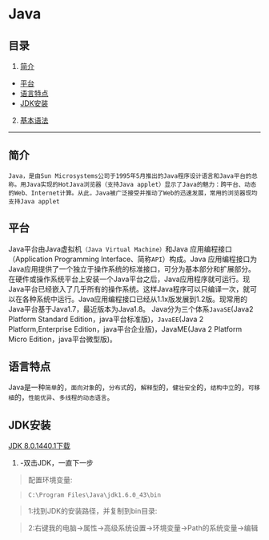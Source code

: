 # Java

## 目录

1. [简介](#简介)
  - [平台](#平台)
  - [语言特点](#语言特点)
  - [JDK安装](#JDK安装)
2. [基本语法](基本语法.md)



---



## 简介

```
Java，是由Sun Microsystems公司于1995年5月推出的Java程序设计语言和Java平台的总称。用Java实现的HotJava浏览器（支持Java applet）显示了Java的魅力：跨平台、动态的Web、Internet计算。从此，Java被广泛接受并推动了Web的迅速发展，常用的浏览器现均支持Java applet

```

## 平台


Java平台由Java虚拟机`（Java Virtual Machine）`和Java 应用编程接口（Application Programming Interface、简称`API`）构成。Java 应用编程接口为Java应用提供了一个独立于操作系统的标准接口，可分为基本部分和扩展部分。在硬件或操作系统平台上安装一个Java平台之后，Java应用程序就可运行。现Java平台已经嵌入了几乎所有的操作系统。这样Java程序可以只编译一次，就可以在各种系统中运行。Java应用编程接口已经从1.1x版发展到1.2版。现常用的Java平台基于Java1.7，最近版本为Java1.8。
Java分为三个体系`JavaSE`(Java2 Platform Standard Edition，java平台标准版)，`JavaEE`(Java 2 Platform,Enterprise Edition，java平台企业版)，JavaME(Java 2 Platform Micro Edition，java平台微型版)。


## 语言特点


Java是一种`简单`的，`面向对象`的，`分布式`的，`解释型`的，`健壮安全`的，`结构中立`的，`可移植`的，`性能优异`、`多线程的动态语言`。


## JDK安装


[JDK 8.0.1440.1下载](https://www.baidu.com/link?url=h7Gyi4Psx3c6XDAxvHvulMpTasZptKHbtmUxwlvT0ZjG7TjJdni2SSOo1goOk19OtaOJF1rjc5pC_1WyhM_pUt1sD1eBubWA6R4UexrSQhy&wd=&eqid=9c7ad4780000e361000000045af05482)


1. -双击JDK，一直下一步


> 配置环境变量:

> `C:\Program Files\Java\jdk1.6.0_43\bin`

>	1:找到JDK的安装路径，并复制到bin目录:

>	2:右键我的电脑->属性->高级系统设置->环境变量->Path的系统变量->编辑



